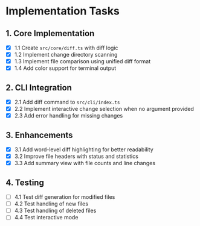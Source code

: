 # Implementation Tasks

## 1. Core Implementation
- [x] 1.1 Create `src/core/diff.ts` with diff logic
- [x] 1.2 Implement change directory scanning
- [x] 1.3 Implement file comparison using unified diff format
- [x] 1.4 Add color support for terminal output

## 2. CLI Integration
- [x] 2.1 Add diff command to `src/cli/index.ts`
- [x] 2.2 Implement interactive change selection when no argument provided
- [x] 2.3 Add error handling for missing changes

## 3. Enhancements
- [x] 3.1 Add word-level diff highlighting for better readability
- [x] 3.2 Improve file headers with status and statistics
- [x] 3.3 Add summary view with file counts and line changes

## 4. Testing
- [ ] 4.1 Test diff generation for modified files
- [ ] 4.2 Test handling of new files
- [ ] 4.3 Test handling of deleted files
- [ ] 4.4 Test interactive mode